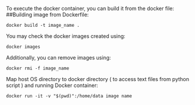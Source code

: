 To execute the docker container, you can build it from the docker file:
##Building image from Dockerfile:

```docker build -t image_name .  ```

You may check the docker images created using:

```docker images```

Additionally, you can remove images using:

```docker rmi -f image_name```

Map host OS directory to docker directory ( to access text files from python script ) and running Docker container:

```docker run -it -v "$(pwd)":/home/data image name ```






